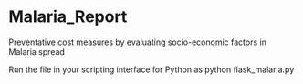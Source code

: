 # Malaria_Report
Preventative cost measures by evaluating socio-economic factors in Malaria spread

Run the file in your scripting interface for Python as 
python flask_malaria.py
